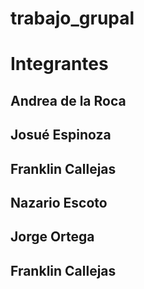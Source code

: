 # trabajo_grupal

# Integrantes
## Andrea de la Roca
## Josué Espinoza
## Franklin Callejas
## Nazario Escoto
## Jorge Ortega
## Franklin Callejas
